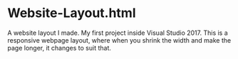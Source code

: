 # Website-Layout.html
A website layout I made. My first project inside Visual Studio 2017. This is a responsive webpage layout, where when you shrink the width and make the page longer, it changes to suit that.
